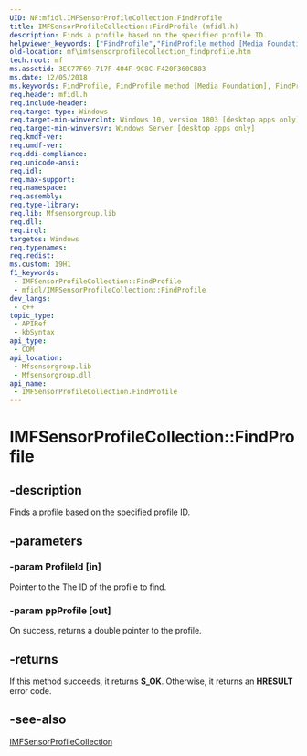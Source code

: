 ```yaml
---
UID: NF:mfidl.IMFSensorProfileCollection.FindProfile
title: IMFSensorProfileCollection::FindProfile (mfidl.h)
description: Finds a profile based on the specified profile ID.
helpviewer_keywords: ["FindProfile","FindProfile method [Media Foundation]","FindProfile method [Media Foundation]","IMFSensorProfileCollection interface","IMFSensorProfileCollection interface [Media Foundation]","FindProfile method","IMFSensorProfileCollection.FindProfile","IMFSensorProfileCollection::FindProfile","mf.imfsensorprofilecollection_findprofile","mfidl/IMFSensorProfileCollection::FindProfile"]
old-location: mf\imfsensorprofilecollection_findprofile.htm
tech.root: mf
ms.assetid: 3EC77F69-717F-404F-9C8C-F420F360CB83
ms.date: 12/05/2018
ms.keywords: FindProfile, FindProfile method [Media Foundation], FindProfile method [Media Foundation],IMFSensorProfileCollection interface, IMFSensorProfileCollection interface [Media Foundation],FindProfile method, IMFSensorProfileCollection.FindProfile, IMFSensorProfileCollection::FindProfile, mf.imfsensorprofilecollection_findprofile, mfidl/IMFSensorProfileCollection::FindProfile
req.header: mfidl.h
req.include-header: 
req.target-type: Windows
req.target-min-winverclnt: Windows 10, version 1803 [desktop apps only]
req.target-min-winversvr: Windows Server [desktop apps only]
req.kmdf-ver: 
req.umdf-ver: 
req.ddi-compliance: 
req.unicode-ansi: 
req.idl: 
req.max-support: 
req.namespace: 
req.assembly: 
req.type-library: 
req.lib: Mfsensorgroup.lib
req.dll: 
req.irql: 
targetos: Windows
req.typenames: 
req.redist: 
ms.custom: 19H1
f1_keywords:
 - IMFSensorProfileCollection::FindProfile
 - mfidl/IMFSensorProfileCollection::FindProfile
dev_langs:
 - c++
topic_type:
 - APIRef
 - kbSyntax
api_type:
 - COM
api_location:
 - Mfsensorgroup.lib
 - Mfsensorgroup.dll
api_name:
 - IMFSensorProfileCollection.FindProfile
---
```


# IMFSensorProfileCollection::FindProfile


## -description

Finds a profile based on the specified profile ID.

## -parameters

### -param ProfileId [in]

Pointer to the The ID of the profile to find.

### -param ppProfile [out]

On success, returns a double pointer to the profile.

## -returns

If this method succeeds, it returns <b xmlns:loc="http://microsoft.com/wdcml/l10n">S_OK</b>. Otherwise, it returns an <b xmlns:loc="http://microsoft.com/wdcml/l10n">HRESULT</b> error code.

## -see-also

<a href="https://docs.microsoft.com/windows/desktop/api/mfidl/nn-mfidl-imfsensorprofilecollection">IMFSensorProfileCollection</a>


